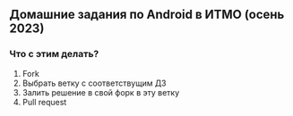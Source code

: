 ## Домашние задания по Android в ИТМО (осень 2023)

### Что с этим делать?

1. Fork
2. Выбрать ветку с соответствущим ДЗ
2. Залить решение в свой форк в эту ветку
3. Pull request

